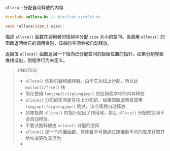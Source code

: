 `alloca` - 分配自动释放的内存

```c
#include <alloca.h> // #include <stdlib.h>

void *alloca(size_t size);
```

描述
`alloca()` 函数在调用者的栈帧中分配 `size` 大小的空间。当调用 `alloca()` 的函数返回给它的调用者时，该临时空间会被自动释放。

返回值
`alloca()` 函数返回一个指向已分配空间的起始位置的指针。如果分配导致堆栈溢出，则程序行为未定义。

>[!NOTES]
>- `alloca()` 依赖机器和编译器。由于它从栈上分配，所以比 `malloc()/free()` 快
>- 简化使用 `longjmp()/siglongjmp()` 的应用程序中的内存释放
>- `alloca()` 分配的空间是在栈上分配的，如果函数返回被调用 `longjmp()/siglongjmp()` 跳过，该空间将自动释放
>- 如果指向 `alloca()` 的指针超出了作用域，那么 `alloca()` 分配的空间不会自动释放。
>- 不要试图释放由 `alloca()` 分配的空间
>- `alloca()` 是一个内置函数，意味着不可能通过链接到不同的库来获取其地址或更改其行为
>- 
>  